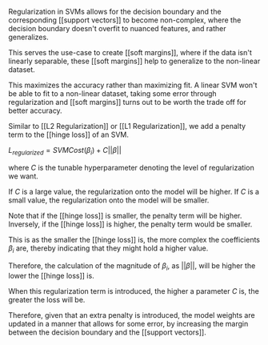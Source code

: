 Regularization in SVMs allows for the decision boundary and the corresponding [[support vectors]] to become non-complex, where the decision boundary doesn't overfit to nuanced features, and rather generalizes.

This serves the use-case to create [[soft margins]], where if the data isn't linearly separable, these [[soft margins]] help to generalize to the non-linear dataset. 

This maximizes the accuracy rather than maximizing fit. A linear SVM won't be able to fit to a non-linear dataset, taking some error through regularization and [[soft margins]] turns out to be worth the trade off for better accuracy.

Similar to [[L2 Regularization]] or [[L1 Regularization]], we add a penalty term to the [[hinge loss]] of an SVM.

$L_{regularized} = SVMCost(\beta_i) + C ||\beta||$

where $C$ is the tunable hyperparameter denoting the level of regularization we want.

If $C$ is a large value, the regularization onto the model will be higher. 
If $C$ is a small value, the regularization onto the model will be smaller.

Note that if the [[hinge loss]] is smaller, the penalty term will be higher. Inversely, if the [[hinge loss]] is higher, the penalty term would be smaller.

This is as the smaller the [[hinge loss]] is, the more complex the coefficients $\beta_i$ are, thereby indicating that they might hold a higher value. 

Therefore, the calculation of the magnitude of $\beta_i$, as $||\beta||$, will be higher the lower the [[hinge loss]] is.

When this regularization term is introduced, the higher a parameter $C$ is, the greater the loss will be. 

Therefore, given that an extra penalty is introduced, the model weights are updated in a manner that allows for some error, by increasing the margin between the decision boundary and the [[support vectors]].